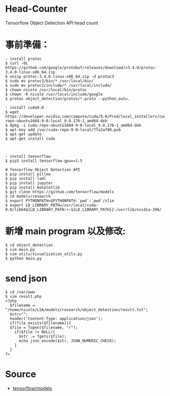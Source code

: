 # Head-Counter
Tensorflow Object Detection API head count
# 事前準備：
    - install protoc
    $ curl -OL https://github.com/google/protobuf/releases/download/v3.4.0/protoc-3.4.0-linux-x86_64.zip
    $ unzip protoc-3.4.0-linux-x86_64.zip -d protoc3
    $ sudo mv protoc3/bin/* /usr/local/bin/
    $ sudo mv protoc3/include/* /usr/local/include/
    $ chown nicole /usr/local/bin/protoc
    $ chown -R nicole /usr/local/include/google
    $ protoc object_detection/protos/*.proto --python_out=.
    
    - install cuda9.0
    $ wget https://developer.nvidia.com/compute/cuda/9.0/Prod/local_installers/cuda-repo-ubuntu1604-9-0-local_9.0.176-1_amd64-deb
    $ dpkg -i cuda-repo-ubuntu1604-9-0-local_9.0.176-1_amd64-deb
    $ apt-key add /var/cuda-repo-9-0-local/7fa2af80.pub
    $ apt-get update
    $ apt-get install cuda


  
    - install tensorflow
    $ pip3 install tensorflow-gpu==1.5
    
    # Tensorflow Object Detection API
    $ pip install pillow
    $ pip install lxml
    $ pip install jupyter
    $ pip install matplotlib
    $ git clone https://github.com/tensorflow/models
    $ cd models/research
    $ export PYTHONPATH=$PYTHONPATH:`pwd`:`pwd`/slim
    $ export LD_LIBRARY_PATH=/usr/local/cuda-9.0/lib64${LD_LIBRARY_PATH:+:${LD_LIBRARY_PATH}}:/usr/lib/nvidia-396/
    
# 新增 main program 以及修改:    
    $ cd object_detection
    $ vim main.py        
    $ vim utils/visualization_utils.py
    $ python main.py  

# send json 
    $ cd /var/www
    $ vim result.php
    <?php
      $filename = "/home/nicole/LSA/models/research/object_detection/result.txt";
      $str="";
      header('Content-Type: application/json');
      if(file_exists($filename)){
      $file = fopen($filename, "r");
        if($file != NULL){
          $str .= fgets($file);
          echo json_encode($str, JSON_NUMERIC_CHECK);
        }
      }
    ?>
#  Source
   - [tensorflow/models](https://github.com/tensorflow/models)
